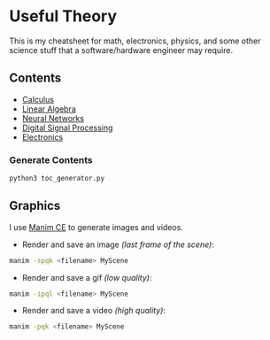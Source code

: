 # Useful Theory
This is my cheatsheet for math, electronics, physics, and some other science stuff that a software/hardware engineer may require.

## Contents
- [Calculus](calculus/README.md)
- [Linear Algebra](linear-algebra/README.md)
- [Neural Networks](neural-networks/README.md)
- [Digital Signal Processing](dsp/README.md)
- [Electronics](/electronics/README.md)

### Generate Contents
```bash
python3 toc_generator.py
```

## Graphics
I use [Manim CE](https://github.com/ManimCommunity/manim) to generate images and videos.

- Render and save an image _(last frame of the scene)_:
```bash
manim -spqk <filename> MyScene
```
- Render and save a gif _(low quality)_:
```bash
manim -ipql <filename> MyScene
```
- Render and save a video _(high quality)_:
```bash
manim -pqk <filename> MyScene
```
